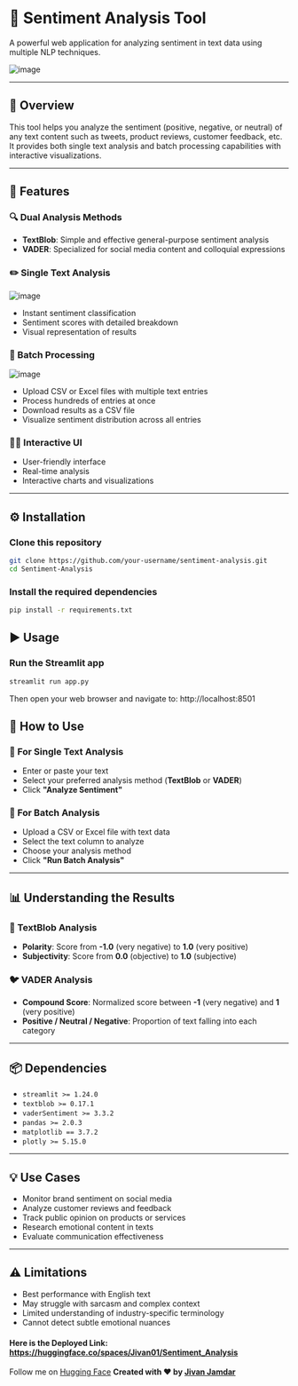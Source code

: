 # 💬 Sentiment Analysis Tool

A powerful web application for analyzing sentiment in text data using multiple NLP techniques.

![image](https://github.com/user-attachments/assets/e9fae115-58c0-48d7-992f-fef2c0473443)

---

## 📝 Overview

This tool helps you analyze the sentiment (positive, negative, or neutral) of any text content such as tweets, product reviews, customer feedback, etc. It provides both single text analysis and batch processing capabilities with interactive visualizations.

---

## 🚀 Features

### 🔍 Dual Analysis Methods

- **TextBlob**: Simple and effective general-purpose sentiment analysis  
- **VADER**: Specialized for social media content and colloquial expressions

### ✏️ Single Text Analysis
![image](https://github.com/user-attachments/assets/bb7504da-7a0d-41d2-89f1-6f90bbdf7e95)

- Instant sentiment classification  
- Sentiment scores with detailed breakdown  
- Visual representation of results

### 📁 Batch Processing
![image](https://github.com/user-attachments/assets/9ce56588-d4be-4eca-b6ae-b48a83dad0d9)

- Upload CSV or Excel files with multiple text entries  
- Process hundreds of entries at once  
- Download results as a CSV file  
- Visualize sentiment distribution across all entries

### 🧑‍💻 Interactive UI

- User-friendly interface  
- Real-time analysis  
- Interactive charts and visualizations

---

## ⚙️ Installation

### Clone this repository

```bash
git clone https://github.com/your-username/sentiment-analysis.git
cd Sentiment-Analysis
```
### Install the required dependencies
```bash
pip install -r requirements.txt
```
## ▶️ Usage
### Run the Streamlit app
```bash
streamlit run app.py
```
Then open your web browser and navigate to:
http://localhost:8501

## 🧭 How to Use

### 🔹 For Single Text Analysis
- Enter or paste your text  
- Select your preferred analysis method (**TextBlob** or **VADER**)  
- Click **"Analyze Sentiment"**

### 🔹 For Batch Analysis
- Upload a CSV or Excel file with text data  
- Select the text column to analyze  
- Choose your analysis method  
- Click **"Run Batch Analysis"**

---

## 📊 Understanding the Results

### 📘 TextBlob Analysis
- **Polarity**: Score from **-1.0** (very negative) to **1.0** (very positive)  
- **Subjectivity**: Score from **0.0** (objective) to **1.0** (subjective)

### 🐦 VADER Analysis
- **Compound Score**: Normalized score between **-1** (very negative) and **1** (very positive)  
- **Positive / Neutral / Negative**: Proportion of text falling into each category

---

## 📦 Dependencies

- `streamlit >= 1.24.0`  
- `textblob >= 0.17.1`  
- `vaderSentiment >= 3.3.2`  
- `pandas >= 2.0.3`  
- `matplotlib == 3.7.2`  
- `plotly >= 5.15.0`

---

## 💡 Use Cases

- Monitor brand sentiment on social media  
- Analyze customer reviews and feedback  
- Track public opinion on products or services  
- Research emotional content in texts  
- Evaluate communication effectiveness

---

## ⚠️ Limitations

- Best performance with English text  
- May struggle with sarcasm and complex context  
- Limited understanding of industry-specific terminology  
- Cannot detect subtle emotional nuances

#### Here is the Deployed Link: https://huggingface.co/spaces/Jivan01/Sentiment_Analysis
Follow me on [Hugging Face](https://huggingface.co/Jivan01)
**Created with ❤️ by [Jivan Jamdar](https://github.com/Jivan052)**
